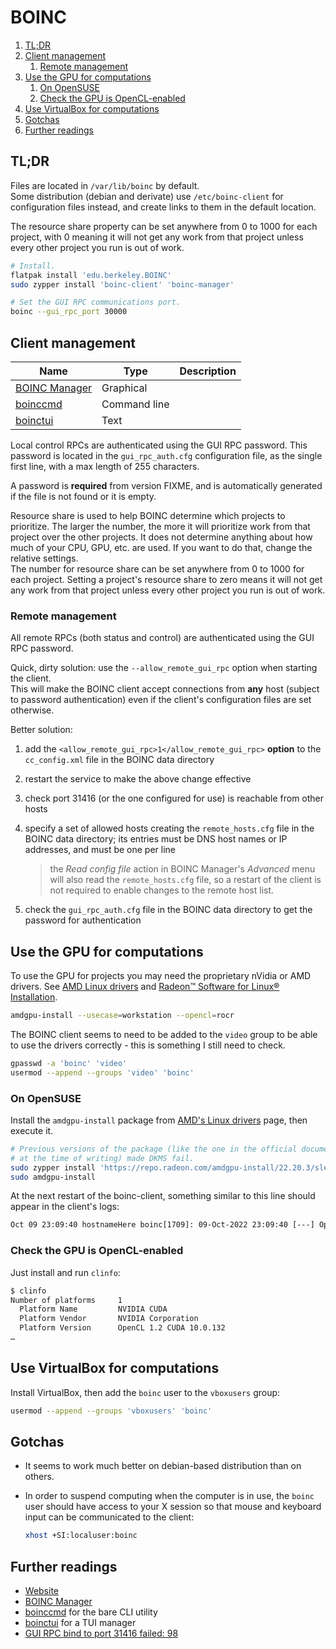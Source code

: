 # BOINC

1. [TL;DR](#tldr)
1. [Client management](#client-management)
   1. [Remote management](#remote-management)
1. [Use the GPU for computations](#use-the-gpu-for-computations)
   1. [On OpenSUSE](#on-opensuse)
   1. [Check the GPU is OpenCL-enabled](#check-the-gpu-is-opencl-enabled)
1. [Use VirtualBox for computations](#use-virtualbox-for-computations)
1. [Gotchas](#gotchas)
1. [Further readings](#further-readings)

## TL;DR

Files are located in `/var/lib/boinc` by default.<br/>
Some distribution (debian and derivate) use `/etc/boinc-client` for configuration files instead, and create links to them in the default location.

The resource share property can be set anywhere from 0 to 1000 for each project, with 0 meaning it will not get any work from that project unless every other project you run is out of work.

```sh
# Install.
flatpak install 'edu.berkeley.BOINC'
sudo zypper install 'boinc-client' 'boinc-manager'

# Set the GUI RPC communications port.
boinc --gui_rpc_port 30000
```

## Client management

Name            | Type         | Description
--------------- | ------------ | ---
[BOINC Manager] | Graphical    |
[boinccmd]      | Command line |
[boinctui]      | Text         |

Local control RPCs are authenticated using the GUI RPC password. This password is located in the `gui_rpc_auth.cfg` configuration file, as the single first line, with a max length of 255 characters.

A password is **required** from version FIXME, and is automatically generated if the file is not found or it is empty.

Resource share is used to help BOINC determine which projects to prioritize. The larger the number, the more it will prioritize work from that project over the other projects. It does not determine anything about how much of your CPU, GPU, etc. are used. If you want to do that, change the relative settings.<br/>
The number for resource share can be set anywhere from 0 to 1000 for each project. Setting a project's resource share to zero means it will not get any work from that project unless every other project you run is out of work.

### Remote management

All remote RPCs (both status and control) are authenticated using the GUI RPC password.

Quick, dirty solution: use the `--allow_remote_gui_rpc` option when starting the client.<br/>
This will make the BOINC client accept connections from **any** host (subject to password authentication) even if the client's configuration files are set otherwise.

Better solution:

1. add the `<allow_remote_gui_rpc>1</allow_remote_gui_rpc>` **option** to the `cc_config.xml` file in the BOINC data directory
1. restart the service to make the above change effective
1. check port 31416 (or the one configured for use) is reachable from other hosts
1. specify a set of allowed hosts creating the `remote_hosts.cfg` file in the BOINC data directory; its entries must be DNS host names or IP addresses, and must be one per line

   > the _Read config file_ action in BOINC Manager's _Advanced_ menu will also read the `remote_hosts.cfg` file, so a restart of the client is not required to enable changes to the remote host list.

1. check the `gui_rpc_auth.cfg` file in the BOINC data directory to get the password for authentication

## Use the GPU for computations

To use the GPU for projects you may need the proprietary nVidia or AMD drivers. See [AMD Linux drivers] and [Radeon™ Software for Linux® Installation].

```sh
amdgpu-install --usecase=workstation --opencl=rocr
```

The BOINC client seems to need to be added to the `video` group to be able to use the drivers correctly - this is something I still need to check.

```sh
gpasswd -a 'boinc' 'video'
usermod --append --groups 'video' 'boinc'
```

### On OpenSUSE

Install the `amdgpu-install` package from [AMD's Linux drivers][amd linux drivers] page, then execute it.

```sh
# Previous versions of the package (like the one in the official documentation
# at the time of writing) made DKMS fail.
sudo zypper install 'https://repo.radeon.com/amdgpu-install/22.20.3/sle/15.4/amdgpu-install-22.20.50203-1.noarch.rpm'
sudo amdgpu-install
```

At the next restart of the boinc-client, something similar to this line should appear in the client's logs:

```txt
Oct 09 23:09:40 hostnameHere boinc[1709]: 09-Oct-2022 23:09:40 [---] OpenCL: AMD/ATI GPU 0: gfx90c:xnack- (driver version 3452.0 (HSA1.1,LC), device ve>
```

### Check the GPU is OpenCL-enabled

Just install and run `clinfo`:

```sh
$ clinfo
Number of platforms     1
  Platform Name         NVIDIA CUDA
  Platform Vendor       NVIDIA Corporation
  Platform Version      OpenCL 1.2 CUDA 10.0.132
…
```

## Use VirtualBox for computations

Install VirtualBox, then add the `boinc` user to the `vboxusers` group:

```sh
usermod --append --groups 'vboxusers' 'boinc'
```

## Gotchas

- It seems to work much better on debian-based distribution than on others.
- In order to suspend computing when the computer is in use, the `boinc` user should have access to your X session so that mouse and keyboard input can be communicated to the client:

  ```sh
  xhost +SI:localuser:boinc
  ```

## Further readings

- [Website]
- [BOINC Manager]
- [boinccmd] for the bare CLI utility
- [boinctui] for a TUI manager
- [GUI RPC bind to port 31416 failed: 98]

<!-- project's references -->
[website]: https://boinc.berkeley.edu/

<!-- internal references -->
[boinccmd]: boinccmd.md

<!-- external references -->
[boinc manager]: https://boinc.berkeley.edu/wiki/BOINC_Manager
[boinctui]: https://www.mankier.com/package/boinc-tui

[amd linux drivers]: https://www.amd.com/en/support/linux-drivers
[radeon™ software for linux® installation]: https://amdgpu-install.readthedocs.io/en/latest/

[gui rpc bind to port 31416 failed: 98]: https://boinc.mundayweb.com/wiki/index.php?title=GUI_RPC_bind_to_port_31416_failed:_98

<!-- FIXME -->

[boinc on arch wiki]: https://wiki.archlinux.org/title/BOINC
[client configuration]: https://boinc.berkeley.edu/wiki/Client_configuration
[controlling boinc remotely]: https://boinc.berkeley.edu/wiki/Controlling_BOINC_remotely
[installing or uninstalling the amdgpu stack]: https://amdgpu-install.readthedocs.io/en/latest/install-installing.html
[linux suspend when computer is in use bug]: https://boinc.berkeley.edu/dev/forum_thread.php?id=14019&postid=101146#101146
